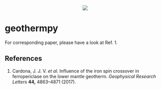 <div align="center">
  <img src="https://i.imgur.com/nfNOLBnm.png"><br>
</div>

# geothermpy

For corresponding paper, please have a look at Ref. 1.

## References

1. Cardona, J. J. V. *et al.* Influence of the iron spin crossover in ferropericlase on the lower mantle geotherm. *Geophysical Research Letters* **44,** 4863–4871 (2017).
